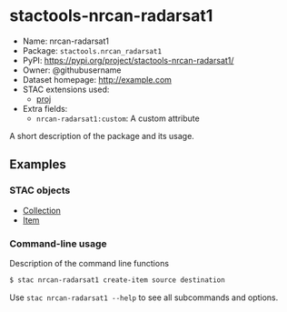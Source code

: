 # stactools-nrcan-radarsat1

- Name: nrcan-radarsat1
- Package: `stactools.nrcan_radarsat1`
- PyPI: https://pypi.org/project/stactools-nrcan-radarsat1/
- Owner: @githubusername
- Dataset homepage: http://example.com
- STAC extensions used:
  - [proj](https://github.com/stac-extensions/projection/)
- Extra fields:
  - `nrcan-radarsat1:custom`: A custom attribute

A short description of the package and its usage.

## Examples

### STAC objects

- [Collection](examples/collection.json)
- [Item](examples/item/item.json)

### Command-line usage

Description of the command line functions

```bash
$ stac nrcan-radarsat1 create-item source destination
```

Use `stac nrcan-radarsat1 --help` to see all subcommands and options.
